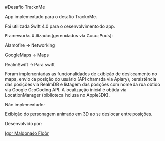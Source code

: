#Desafio TracknMe

App implementado para o desafio TracknMe.

Foi utilizada Swift 4.0 para o desenvolvimento do app.

Frameworks Utilizados(gerenciados via CocoaPods): 

Alamofire -> Networking

GoogleMaps -> Maps

RealmSwift -> Para swift


Foram implementadas as funcionalidades de exibição de deslocamento no mapa, envio da posição do usuário (API chamada via Apiary), persistência das posições via RealmDB e listagem das posições com nome da rua obtido via Google GeoCoding API. A localização inicial é obtida via LocationManager (biblioteca inclusa no AppleSDK).

Não implementado:

Exibição do personagem animado em 3D ao se deslocar entre posições.

Desenvolvido por:

[Igor Maldonado Floôr](https://www.linkedin.com/in/igormfloor/)